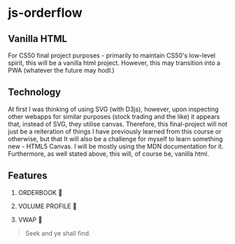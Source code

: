 # js-orderflow

## Vanilla HTML
For CS50 final project purposes - primarily to maintain CS50's low-level spirit, this will be a vanilla html project. However, this may transition into a PWA (whatever the future may hodl.)

## Technology
At first I was thinking of using SVG (with D3js), however, upon inspecting other webapps for similar purposes (stock trading and the like) it appears that, instead of SVG, they utilise canvas. Therefore, this final-project will not just be a reiteration of things I have previously learned from this course or otherwise, but that It will also be a challenge for myself to learn something new - HTML5 Canvas. I will be mostly using the MDN documentation for it. Furthermore, as well stated above, this will, of course be, vanilla html.

## Features

1. ORDERBOOK 🔲

2. VOLUME PROFILE 🔲

3. VWAP 🔲


> Seek and ye shall find.